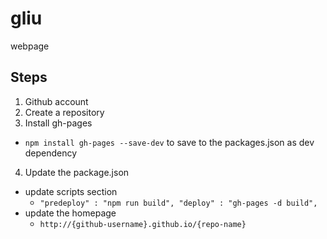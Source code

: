 # gliu
webpage
## Steps
1. Github account
2. Create a repository
3. Install gh-pages
  * `npm install gh-pages --save-dev` to save to the packages.json as dev dependency
4. Update the package.json
  * update scripts section
    * `"predeploy" : "npm run build",
      "deploy" : "gh-pages -d build",`
  * update the homepage
    *   `http://{github-username}.github.io/{repo-name}`

